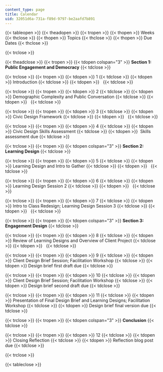 ```yaml
---
content_type: page
title: Calendar
uid: 32051d6a-731a-f89d-9797-be2aafd7b891
---
```


{{< tableopen >}}
{{< theadopen >}}
{{< tropen >}}
{{< thopen >}}
Weeks
{{< thclose >}}
{{< thopen >}}
Topics
{{< thclose >}}
{{< thopen >}}
Due Dates
{{< thclose >}}

{{< trclose >}}

{{< theadclose >}}
{{< tropen >}}
{{< tdopen colspan="3" >}}
**Section 1: Public Engagement and Democracy**
{{< tdclose >}}

{{< trclose >}}
{{< tropen >}}
{{< tdopen >}}
1
{{< tdclose >}}
{{< tdopen >}}
Introduction
{{< tdclose >}}
{{< tdopen >}}
 
{{< tdclose >}}

{{< trclose >}}
{{< tropen >}}
{{< tdopen >}}
2
{{< tdclose >}}
{{< tdopen >}}
Demographic Complexity and Public Conversation
{{< tdclose >}}
{{< tdopen >}}
 
{{< tdclose >}}

{{< trclose >}}
{{< tropen >}}
{{< tdopen >}}
3
{{< tdclose >}}
{{< tdopen >}}
Civic Design Framework
{{< tdclose >}}
{{< tdopen >}}
 
{{< tdclose >}}

{{< trclose >}}
{{< tropen >}}
{{< tdopen >}}
4
{{< tdclose >}}
{{< tdopen >}}
Civic Design Skills Assessment
{{< tdclose >}}
{{< tdopen >}}
 Skills assessment due
{{< tdclose >}}

{{< trclose >}}
{{< tropen >}}
{{< tdopen colspan="3" >}}
**Section 2: Learning Design**
{{< tdclose >}}

{{< trclose >}}
{{< tropen >}}
{{< tdopen >}}
5
{{< tdclose >}}
{{< tdopen >}}
Learning Design and Intro to Gather
{{< tdclose >}}
{{< tdopen >}}
 
{{< tdclose >}}

{{< trclose >}}
{{< tropen >}}
{{< tdopen >}}
6
{{< tdclose >}}
{{< tdopen >}}
Learning Design Session 2
{{< tdclose >}}
{{< tdopen >}}
 
{{< tdclose >}}

{{< trclose >}}
{{< tropen >}}
{{< tdopen >}}
7
{{< tdclose >}}
{{< tdopen >}}
Intro to Class Redesign; Learning Design Session 3
{{< tdclose >}}
{{< tdopen >}}
 
{{< tdclose >}}

{{< trclose >}}
{{< tropen >}}
{{< tdopen colspan="3" >}}
**Section 3: Engagement Design**
{{< tdclose >}}

{{< trclose >}}
{{< tropen >}}
{{< tdopen >}}
8
{{< tdclose >}}
{{< tdopen >}}
Review of Learning Designs and Overview of Client Project
{{< tdclose >}}
{{< tdopen >}}
 
{{< tdclose >}}

{{< trclose >}}
{{< tropen >}}
{{< tdopen >}}
9
{{< tdclose >}}
{{< tdopen >}}
Client Design Brief Session; Facilitation Workshop
{{< tdclose >}}
{{< tdopen >}}
Design brief first draft due
{{< tdclose >}}

{{< trclose >}}
{{< tropen >}}
{{< tdopen >}}
10
{{< tdclose >}}
{{< tdopen >}}
Client Design Brief Session; Facilitation Workshop
{{< tdclose >}}
{{< tdopen >}}
Design brief second draft due
{{< tdclose >}}

{{< trclose >}}
{{< tropen >}}
{{< tdopen >}}
11
{{< tdclose >}}
{{< tdopen >}}
Presentation of Final Design Brief and Learning Designs; Facilitation Workshop
{{< tdclose >}}
{{< tdopen >}}
Design brief final version due
{{< tdclose >}}

{{< trclose >}}
{{< tropen >}}
{{< tdopen colspan="3" >}}
**Conclusion**
{{< tdclose >}}

{{< trclose >}}
{{< tropen >}}
{{< tdopen >}}
12
{{< tdclose >}}
{{< tdopen >}}
Closing Reflection
{{< tdclose >}}
{{< tdopen >}}
Reflection blog post due
{{< tdclose >}}

{{< trclose >}}

{{< tableclose >}}